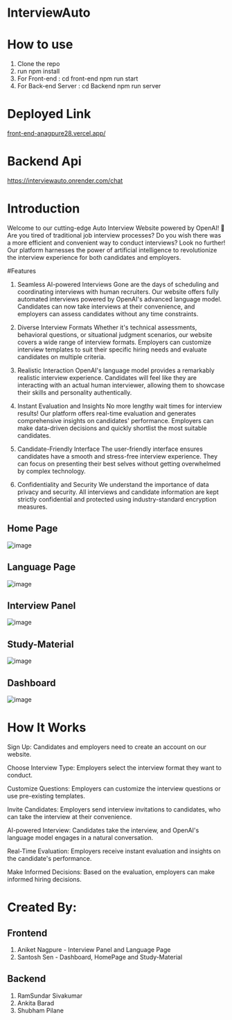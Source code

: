 ﻿# InterviewAuto

# How to use
1. Clone the repo
2. run npm install
3. For Front-end :  cd front-end npm run start
4. For Back-end Server : cd Backend npm run server

# Deployed Link
[front-end-anagpure28.vercel.app/](https://front-end-anagpure28.vercel.app/)
# Backend Api 
https://interviewauto.onrender.com/chat

# Introduction
Welcome to our cutting-edge Auto Interview Website powered by OpenAI! 🚀 Are you tired of traditional job interview processes? Do you wish there was a more efficient and convenient way to conduct interviews? Look no further! Our platform harnesses the power of artificial intelligence to revolutionize the interview experience for both candidates and employers.

#Features
1. Seamless AI-powered Interviews
Gone are the days of scheduling and coordinating interviews with human recruiters. Our website offers fully automated interviews powered by OpenAI's advanced language model. Candidates can now take interviews at their convenience, and employers can assess candidates without any time constraints.

2. Diverse Interview Formats
Whether it's technical assessments, behavioral questions, or situational judgment scenarios, our website covers a wide range of interview formats. Employers can customize interview templates to suit their specific hiring needs and evaluate candidates on multiple criteria.

3. Realistic Interaction
OpenAI's language model provides a remarkably realistic interview experience. Candidates will feel like they are interacting with an actual human interviewer, allowing them to showcase their skills and personality authentically.

4. Instant Evaluation and Insights
No more lengthy wait times for interview results! Our platform offers real-time evaluation and generates comprehensive insights on candidates' performance. Employers can make data-driven decisions and quickly shortlist the most suitable candidates.

5. Candidate-Friendly Interface
The user-friendly interface ensures candidates have a smooth and stress-free interview experience. They can focus on presenting their best selves without getting overwhelmed by complex technology.

6. Confidentiality and Security
We understand the importance of data privacy and security. All interviews and candidate information are kept strictly confidential and protected using industry-standard encryption measures.

## Home Page
![image](https://github.com/RamR3R/InterviewAuto/assets/92313981/e1292f99-8b95-4ad5-b8c8-1de22d01792a)

## Language Page
![image](https://github.com/RamR3R/InterviewAuto/assets/92313981/3d2738f8-8561-4079-8564-af797e800c03)

## Interview Panel
![image](https://github.com/RamR3R/InterviewAuto/assets/92313981/633a3ed0-cb2c-4b57-9267-05f913acc625)

## Study-Material
![image](https://github.com/RamR3R/InterviewAuto/assets/92313981/9d781e2d-b9a6-4e4f-851c-2ce73973e614)

## Dashboard
![image](https://github.com/RamR3R/InterviewAuto/assets/92313981/9dd2f60b-ba00-40c4-8202-3edd1c4e91fd)

# How It Works

Sign Up: Candidates and employers need to create an account on our website.

Choose Interview Type: Employers select the interview format they want to conduct.

Customize Questions: Employers can customize the interview questions or use pre-existing templates.

Invite Candidates: Employers send interview invitations to candidates, who can take the interview at their convenience.

AI-powered Interview: Candidates take the interview, and OpenAI's language model engages in a natural conversation.

Real-Time Evaluation: Employers receive instant evaluation and insights on the candidate's performance.

Make Informed Decisions: Based on the evaluation, employers can make informed hiring decisions.

# Created By:
## Frontend
1. Aniket Nagpure - Interview Panel and Language Page
2. Santosh Sen - Dashboard, HomePage and Study-Material

## Backend
1. RamSundar Sivakumar
2. Ankita Barad
3. Shubham Pilane
